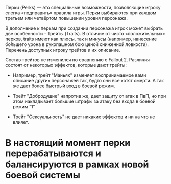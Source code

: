Перки (Perks) — это специальные возможности, позволяющие игроку слегка «подправить» правила игры. Перки выбираются при каждом третьем или четвёртом повышении уровня персонажа.

В дополнение к перкам при создании персонажа игрок может выбрать две особенности - Трейты (Traits). В отличие от чисто «положительных» перков, traits имеют как плюсы, так и минусы (например, нанесение бо́льшего урона в рукопашном бою ценой сниженной ловкости).
Перечень доступных игроку трейтов и их описание.

Состав трейтов не изменился по сравнению с Fallout 2. Различия состоят от некоторых эффектов, которые дают трейты:

- Например, трейт "Маньяк" изменяет воспринимаемое вами описание других персонажей так, будто они все хотят смерти. А так же дает более быстрый вход в боевой режим.

- Трейт "Добродушие" напротив же, дает защиту от атак в ПвП, но при этом накладывает большие штрафы за атаку без входа в боевой режим “1”

- Трейт "Сексуальность" не дает никаких эффектов и ни на что не влияет.

# В настоящий момент перки перерабатываются и балансируются в рамках новой боевой системы
